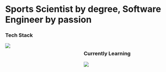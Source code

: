 # Sports Scientist by degree, Software Engineer by passion

<p>
  <span style="float: left; width: 50%;">
    <h3>Tech Stack</h3>
    <img src="https://skillicons.dev/icons?i=react,tailwind,css,ts,graphql,nodejs,aws,py&perline=4" />
  </span>
  <span style="float: right; width: 50%;">
    <h3>Currently Learning</h3>
    <img src="https://skillicons.dev/icons?i=threejs,go,swift&perline=4" />
  </span>
</p>
<div style="clear: both;"></div>
